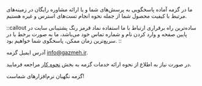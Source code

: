 ما در گزمه آماده پاسخگویی به پرسش‌های شما و یا ارائه مشاوره رایگان در زمینه‌های مرتبط با کیفیت محصول شما از جمله نحوه انجام تست‌های استرس و غیره هستیم.


::callout
ساده‌ترین راه برقراری ارتباط با ما استفاده نماد قرمز رنگ پشتیبانی سایت در پایین صفحه و وارد کردن نام و شماره تماس خود می‌باشد، ما به صورت برخط یا در سریع‌ترین زمان ممکن، پاسخگوی شما خواهیم بود.
::


آدرس ایمیل گزمه info@gazmeh.ir.


در صورت نیاز به اطلاع از نحوه ارائه خدمات گزمه به بخش [نحوه کار](https://gazmeh.ir/how-to-use) مراجعه فرمایید.


گزمه نگهبان نرم‌افزارهای شماست!
